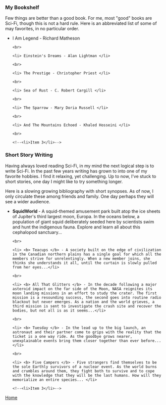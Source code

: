 
### My Bookshelf

Few things are better than a good book. For me, most "good" books are Sci-Fi, though this is not a hard rule. Here is an abbreviated list of some of may favorites, in no particular order.

<ul type="disc">
    <li> I Am Legend - Richard Matheson </li>

    <br>

    <li> Einstein's Dreams - Alan Lightman </li>

    <br>

    <li> The Prestige - Christopher Priest </li>

    <br>

    <li> Sea of Rust - C. Robert Cargill </li>

    <br>

    <li> The Sparrow - Mary Doria Russell </li>

    <br>

    <li> And The Mountains Echoed - Khaled Hosseini </li>

    <br>

    <!--<li>Item 3</li>-->
</ul>


### Short Story Writing

Having always loved reading Sci-Fi, in my mind the next logical step is to write Sci-Fi. In the past few years writing has grown to into one of my favorite hobbies. I find it relaxing, yet challenging. Up to now, I've stuck to short stories, one day I might like to try something longer.

Here is a slowing growing bibliography with short synopses. As of now, I only circulate these among friends and family. One day perhaps they will see a wider audience.

<ul type="disc">
    <li> <b> SquidWorld </b> - A squid-themed amusement park built atop the ice sheets of Jupiter's third largest moon, Europa. In the oceans below, a population of giant squid deliberately seeded here by scientists swim and hunt the indigenous fauna. Explore and learn all about this cephalopod sanctuary...</li>

    <br>

    <li> <b> Teacups </b> - A society built on the edge of civilization in the Canadian northern plains has a single goal for which all the members strive for unrelentingly. When a new member joins, she thinks she understands it all, until the curtain is slowly pulled from her eyes...</li>

    <br>

    <li> <b> All That Glitters </b> - In the decade following a major asteroid impact on the far side of the Moon, NASA reignites its moon landing missions in an effort to study the crater. The first mission is a resounding success, the second goes into routine radio blackout but never emerges. As a nation and the world grieves, a third mission is sent to investigate the crash site and recover the bodies, but not all is as it seems...</li>

    <br>

    <li> <b> Tuesday </b> - In the lead up to the big launch, an astronaut and their partner come to grips with the reality that the ticket is a one way ride. As the goodbye grows nearer, unexplainable events bring them closer together than ever before... </li>

    <br>

    <li> <b> Five Campers </b> - Five strangers find themselves to be the sole Earthly survivors of a nuclear event. As the world burns and crumbles around them, they fight both to survive and to cope with the knowledge that they will be the last humans. How will they memorialize an entire species... </li>

    <!--<li>Item 3</li>-->

</ul>

[Home](./)
